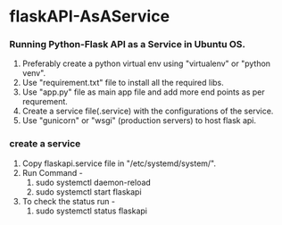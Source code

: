 # flaskAPI-AsAService

### Running Python-Flask API as a Service in Ubuntu OS.

1. Preferably create a python virtual env using "virtualenv" or "python venv".
1. Use "requirement.txt" file to install all the required libs.
1. Use "app.py" file as main app file and add more end points as per requrement.
1. Create a service file(.service) with the configurations of the service.
1. Use "gunicorn" or "wsgi" (production servers) to host flask api.


### create a service
1. Copy flaskapi.service file in "/etc/systemd/system/".
1. Run Command -
	1. sudo systemctl daemon-reload
	1. sudo systemctl start flaskapi
1. To check the status run -
	1. sudo systemctl status flaskapi


